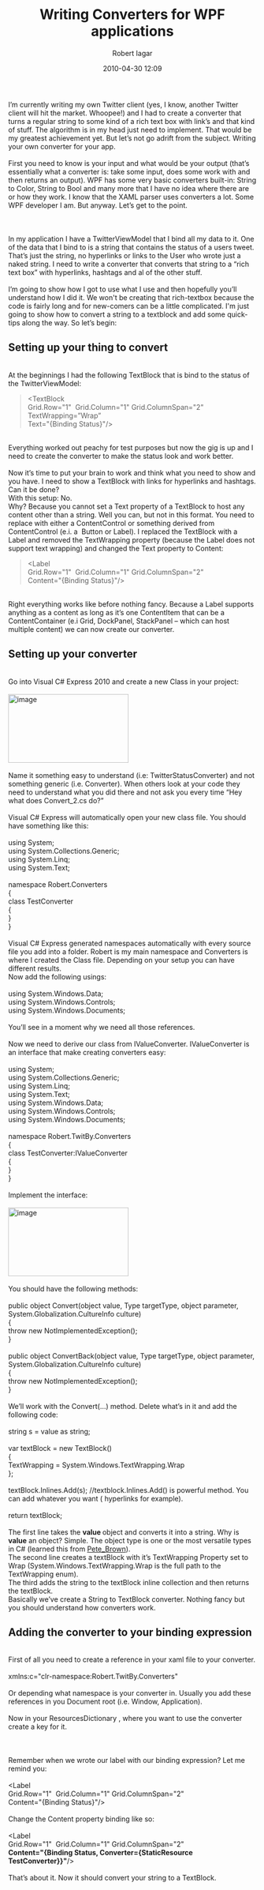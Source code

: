 ﻿---
layout: post
title: Writing Converters for WPF applications
date: 2010-04-30 12:09
author: "Robert Iagar"
comments: true
tags: [WPF]
---
I’m currently writing my own Twitter client (yes, I know, another Twitter client will hit the market. Whoopee!) and I had to create a converter that turns a regular string to some kind of a rich text box with link’s and that kind of stuff. The algorithm is in my head just need to implement. That would be my greatest achievement yet. But let’s not go adrift from the subject. Writing your own converter for your app.<br /><br />First you need to know is your input and what would be your output (that’s essentially what a converter is: take some input, does some work with and then returns an output). WPF has some very basic converters built-in: String to Color, String to Bool and many more that I have no idea where there are or how they work. I know that the XAML parser uses converters a lot. Some WPF developer I am. But anyway. Let’s get to the point.<br /><br /><a name='more'></a><br /><br />In my application I have a TwitterViewModel that I bind all my data to it. One of the data that I bind to is a string that contains the status of a users tweet. That’s just the string, no hyperlinks or links to the User who wrote just a naked string. I need to write a converter that converts that string to a “rich text box” with hyperlinks, hashtags and al of the other stuff.<br /><br />I’m going to show how I got to use what I use and then hopefully you’ll understand how I did it. We won't be creating that rich-textbox because the code is fairly long and for new-comers can be a little complicated. I'm just going to show how to convert a string to a textblock and add some quick-tips along the way. So let’s begin:<br /><h2>Setting up your thing to convert</h2><br />At the beginnings I had the following TextBlock that is bind to the status of the TwitterViewModel:<br /><blockquote>&lt;TextBlock<br />Grid.Row="1"  Grid.Column="1" Grid.ColumnSpan="2"<br />TextWrapping=”Wrap”<br />Text="{Binding Status}"/&gt;</blockquote><br />Everything worked out peachy for test purposes but now the gig is up and I need to create the converter to make the status look and work better.<br /><br />Now it’s time to put your brain to work and think what you need to show and you have. I need to show a TextBlock with links for hyperlinks and hashtags.<br />Can it be done?<br />With this setup: No.<br />Why? Because you cannot set a Text property of a TextBlock to host any content other than a string. Well you can, but not in this format. You need to replace with either a ContentControl or something derived from ContentControl (e.i. a  Button or Label). I replaced the TextBlock with a Label and removed the TextWrapping property (because the Label does not support text wrapping) and changed the Text property to Content:<br /><blockquote>&lt;Label<br />Grid.Row="1"  Grid.Column="1" Grid.ColumnSpan="2"<br />Content="{Binding Status}"/&gt;</blockquote><br />Right everything works like before nothing fancy. Because a Label supports anything as a content as long as it’s one ContentItem that can be a ContentContainer (e.i Grid, DockPanel, StackPanel – which can host multiple content) we can now create our converter.<br /><h2>Setting up your converter</h2><br />Go into Visual C# Express 2010 and create a new Class in your project:<br /><br /><a href="http://robertiagar.files.wordpress.com/2010/04/image.png"><img title="image" src="http://robertiagar.files.wordpress.com/2010/04/image_thumb.png" border="0" alt="image" width="244" height="139" /></a><br /><br />Name it something easy to understand (i.e: TwitterStatusConverter) and not something generic (i.e. Converter). When others look at your code they need to understand what you did there and not ask you every time “Hey what does Convert_2.cs do?”<br /><br />Visual C# Express will automatically open your new class file. You should have something like this:<br /><br />using System;<br />using System.Collections.Generic;<br />using System.Linq;<br />using System.Text;<br /><br />namespace Robert.Converters<br />{<br />class TestConverter<br />{<br />}<br />}<br /><br />Visual C# Express generated namespaces automatically with every source file you add into a folder. Robert is my main namespace and Converters is where I created the Class file. Depending on your setup you can have different results.<br />Now add the following usings:<br /><br />using System.Windows.Data;<br />using System.Windows.Controls;<br />using System.Windows.Documents;<br /><br />You’ll see in a moment why we need all those references.<br /><br />Now we need to derive our class from IValueConverter. IValueConverter is an interface that make creating converters easy:<br /><br />using System;<br />using System.Collections.Generic;<br />using System.Linq;<br />using System.Text;<br />using System.Windows.Data;<br />using System.Windows.Controls;<br />using System.Windows.Documents;<br /><br />namespace Robert.TwitBy.Converters<br />{<br />class TestConverter:IValueConverter<br />{<br />}<br />}<br /><br />Implement the interface:<br /><br /><a href="http://robertiagar.files.wordpress.com/2010/04/image1.png"><img title="image" src="http://robertiagar.files.wordpress.com/2010/04/image_thumb1.png" border="0" alt="image" width="244" height="139" /></a><br /><br />You should have the following methods:<br /><br />public object Convert(object value, Type targetType, object parameter, System.Globalization.CultureInfo culture)<br />{<br />throw new NotImplementedException();<br />}<br /><br />public object ConvertBack(object value, Type targetType, object parameter, System.Globalization.CultureInfo culture)<br />{<br />throw new NotImplementedException();<br />}<br /><br />We’ll work with the Convert(…) method. Delete what’s in it and add the following code:<br /><br />string s = value as string;<br /><br />var textBlock = new TextBlock()<br />{<br />TextWrapping = System.Windows.TextWrapping.Wrap<br />};<br /><br />textBlock.Inlines.Add(s); //textblock.Inlines.Add() is powerful method. You can add whatever you want ( hyperlinks for example).<br /><br />return textBlock;<br /><br />The first line takes the <strong>value </strong>object and converts it into a string. Why is <strong>value</strong> an object? Simple. The object type is one or the most versatile types in C# (learned this from <a href="http://twitter.com/Pete_Brown">Pete_Brown</a>).<br />The second line creates a textBlock with it’s TextWrapping Property set to Wrap (System.Windows.TextWrapping.Wrap is the full path to the TextWrapping enum).<br />The third adds the string to the textBlock inline collection and then returns the textBlock.<br />Basically we’ve create a String to TextBlock converter. Nothing fancy but you should understand how converters work.<br /><h2>Adding the converter to your binding expression</h2><br />First of all you need to create a reference in your xaml file to your converter.<br /><br />xmlns:c="clr-namespace:Robert.TwitBy.Converters"<br /><br />Or depending what namespace is your converter in. Usually you add these references in you Document root (i.e. Window, Application).<br /><br />Now in your ResourcesDictionary , where you want to use the converter create a key for it.<br /><br /><br /><br />Remember when we wrote our label with our binding expression? Let me remind you:<br /><br />&lt;Label<br />Grid.Row="1"  Grid.Column="1" Grid.ColumnSpan="2"<br />Content="{Binding Status}"/&gt;<br /><br />Change the Content property binding like so:<br /><br />&lt;Label<br />Grid.Row="1"  Grid.Column="1" Grid.ColumnSpan="2"<br /><strong>Content="{Binding Status, Converter={StaticResource TestConverter}}"</strong>/&gt;<br /><br />That’s about it. Now it should convert your string to a TextBlock.
